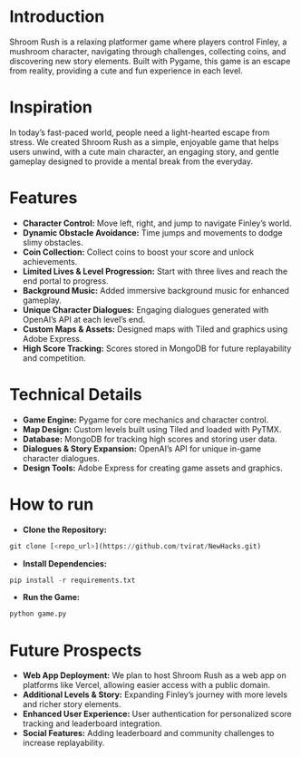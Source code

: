 # Introduction

Shroom Rush is a relaxing platformer game where players control Finley, a mushroom character, navigating through challenges, collecting coins, and discovering new story elements. Built with Pygame, this game is an escape from reality, providing a cute and fun experience in each level.

# Inspiration

In today’s fast-paced world, people need a light-hearted escape from stress. We created Shroom Rush as a simple, enjoyable game that helps users unwind, with a cute main character, an engaging story, and gentle gameplay designed to provide a mental break from the everyday.

# Features

- **Character Control:** Move left, right, and jump to navigate Finley’s world.
- **Dynamic Obstacle Avoidance:** Time jumps and movements to dodge slimy obstacles.
- **Coin Collection:** Collect coins to boost your score and unlock achievements.
- **Limited Lives & Level Progression:** Start with three lives and reach the end portal to progress.
- **Background Music:** Added immersive background music for enhanced gameplay.
- **Unique Character Dialogues:** Engaging dialogues generated with OpenAI’s API at each level’s end.
- **Custom Maps & Assets:** Designed maps with Tiled and graphics using Adobe Express.
- **High Score Tracking:** Scores stored in MongoDB for future replayability and competition.

# Technical Details

- **Game Engine:** Pygame for core mechanics and character control.
- **Map Design:** Custom levels built using Tiled and loaded with PyTMX.
- **Database:** MongoDB for tracking high scores and storing user data.
- **Dialogues & Story Expansion:** OpenAI’s API for unique in-game character dialogues.
- **Design Tools:** Adobe Express for creating game assets and graphics.

# How to run

- **Clone the Repository:**

```python
git clone [<repo_url>](https://github.com/tvirat/NewHacks.git)
```

- **Install Dependencies:**

```python
pip install -r requirements.txt
```

- **Run the Game:**

```python
python game.py
```

# Future Prospects

- **Web App Deployment:** We plan to host Shroom Rush as a web app on platforms like Vercel, allowing easier access with a public domain.
- **Additional Levels & Story:** Expanding Finley’s journey with more levels and richer story elements.
- **Enhanced User Experience:** User authentication for personalized score tracking and leaderboard integration.
- **Social Features:** Adding leaderboard and community challenges to increase replayability.
